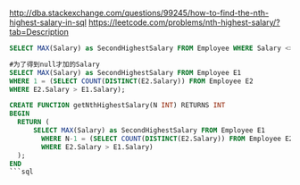 http://dba.stackexchange.com/questions/99245/how-to-find-the-nth-highest-salary-in-sql
https://leetcode.com/problems/nth-highest-salary/?tab=Description

```sql
SELECT MAX(Salary) as SecondHighestSalary FROM Employee WHERE Salary <> (SELECT MAX(Salary) FROM Employee)
```
```sql
#为了得到null才加的Salary
SELECT MAX(Salary) as SecondHighestSalary FROM Employee E1
WHERE 1 = (SELECT COUNT(DISTINCT(E2.Salary)) FROM Employee E2
WHERE E2.Salary > E1.Salary);
```
```sql
CREATE FUNCTION getNthHighestSalary(N INT) RETURNS INT
BEGIN
  RETURN (
      SELECT MAX(Salary) as SecondHighestSalary FROM Employee E1
        WHERE N-1 = (SELECT COUNT(DISTINCT(E2.Salary)) FROM Employee E2
        WHERE E2.Salary > E1.Salary)
  );
END
```sql
